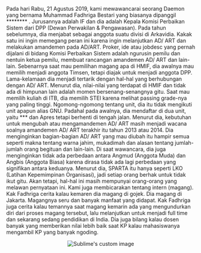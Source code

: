 Pada hari Rabu, 21 Agustus 2019, kami mewawancarai seorang Daemon yang bernama Muhammad Fadhriga Bestari yang biasanya dipanggil ******** . Jurusannya adalah IF dan dia adalah Kepala Komisi Perbaikan Sistem dari DPP (Dewan Perwakilan & Pengawasan). Pada tahun sebelumnya, dia menjabat sebagai anggota suatu divisi di Arkavidia.
Kakak satu ini ingin memegang peran ini karena ingin melanjutkan AD/ ART dan melakukan amandemen pada AD/ART. Proker, ide atau jobdesc yang pernah dijalani di bidang Komisi Perbaikan Sistem adalah ngurusin pemilu dan nentuin ketua pemilu, membuat rancangan amandemen AD/ ART dan lain-lain.
Sebenarnya saat mau pemilihan magang apa di HMIF, dia awalnya mau memilih menjadi anggota Timsen, tetapi diajak untuk menjadi anggota DPP. Lama-kelamaan dia menjadi tertarik dengan hal-hal yang berhubungan dengan AD/ ART. Menurut dia, nilai-nilai yang terdapat di HMIF dan tidak ada di himpunan lain adalah momen bersenang-senangnya gitu. Saat mau memilih kuliah di ITB, dia memilih STEI karena melihat passing grade-nya yang paling tinggi. Ngomong-ngomong tentang unit, dia itu tidak mengikuti unit apapun alias GNU. Padahal pada awalnya, dia mendaftar di dua unit, yaitu *** dan Apres tetapi berhenti di tengah jalan.
Menurut dia, kebutuhan untuk mengubah atau mengamandemen AD/ ART masih menjadi wacana soalnya amandemen AD/ ART terakhir itu tahun 2013 atau 2014. Dia menginginkan bagian-bagian AD/ ART yang mau diubah itu hampir semua seperti makna tentang warna jahim, mukadimah dan alasan tentang jumlah-jumlah orang begituan dan lain-lain. Di saat wawancara, dia juga menginginkan tidak ada perbedaan antara Angmud (Anggota Muda) dan Angbis (Anggota Biasa) karena dirasa tidak ada lagi perbedaan yang signifikan antara keduanya. Menurut dia, SPARTA itu hanya seperti LKO (Latihan Kepemimpinan Organisasi), jadi setiap orang berhak untuk tidak ikut gitu. Akan tetapi, hal-hal ini masih mempunyai orang-orang yang melawan pernyataan ini.
Kami juga membicarakan tentang intern (magang). Kak Fadhriga cerita kalau kemaren dia magang di gojek.  Dia magang di Jakarta. Magangnya seru dan banyak manfaat yang didapat. Kak Fadhriga juga cerita kalau temannya saat magang kemarin ada yang mengundurkan diri dari proses magang tersebut, lalu melanjutkan untuk menjadi full time dan sekarang sedang pendidikan di India. Dia juga bilang kalau dosen banyak yang memberikan nilai lebih baik saat KP kalau mahasiswanya mengambil KP yang banyak ngoding.

<p align="center">
  <img src="https://github.com/waldyr/Sublime-Installer/blob/master/sublime_text.png?raw=true" alt="Sublime's custom image"/>
</p>
